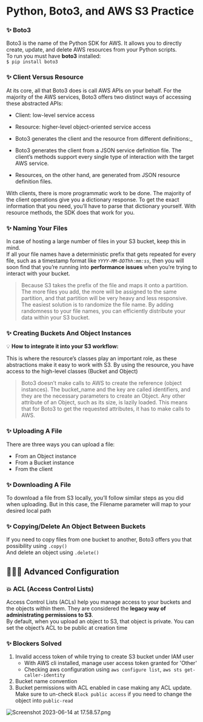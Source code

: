 # Python, Boto3, and AWS S3 Practice

### ✨ Boto3
Boto3 is the name of the Python SDK for AWS. It allows you to directly create, update, and delete AWS resources from your Python scripts. <br>
To run you must have **boto3** installed: <br>
`$ pip install boto3`

### ✨ Client Versus Resource
At its core, all that Boto3 does is call AWS APIs on your behalf. For the majority of the AWS services, Boto3 offers two distinct ways of accessing these abstracted APIs:

- Client: low-level service access <br>
- Resource: higher-level object-oriented service access

- Boto3 generates the client and the resource from different definitions:_
- Boto3 generates the client from a JSON service definition file. The client’s methods support every single type of interaction with the target AWS service.
- Resources, on the other hand, are generated from JSON resource definition files.

With clients, there is more programmatic work to be done. The majority of the client operations give you a dictionary response. To get the exact information that you need, you’ll have to parse that dictionary yourself. With resource methods, the SDK does that work for you.

### ✨ Naming Your Files
In case of hosting a large number of files in your S3 bucket, keep this in mind. <br>
If all your file names have a deterministic prefix that gets repeated for every file, such as a timestamp format like _`YYYY-MM-DDThh:mm:ss`_, then you will soon find that you’re running into **performance issues** when you’re trying to interact with your bucket. <br>
>Because S3 takes the prefix of the file and maps it onto a partition. The more files you add, the more will be assigned to the same partition, and that partition will be very heavy and less responsive.<br>
>The easiest solution is to randomize the file name. By adding randomness to your file names, you can efficiently distribute your data within your S3 bucket. <br>

### ✨ Creating Buckets And Object Instances
💡 ️**How to integrate it into your S3 workflow:** &nbsp;&nbsp;&nbsp;&nbsp;

This is where the resource’s classes play an important role, as these abstractions make it easy to work with S3.
By using the resource, you have access to the high-level classes (Bucket and Object)

> Boto3 doesn’t make calls to AWS to create the reference (object instances). The bucket_name and the key are called identifiers, 
> and they are the necessary parameters to create an Object. Any other attribute of an Object, such as its size, is lazily loaded. 
> This means that for Boto3 to get the requested attributes, it has to make calls to AWS.

### ✨ Uploading A File
There are three ways you can upload a file:
- From an Object instance
- From a Bucket instance
- From the client

### ✨ Downloading A File
To download a file from S3 locally, you’ll follow similar steps as you did when uploading. But in this case, the Filename parameter will map to your desired local path

### ✨ Copying/Delete An Object Between Buckets
If you need to copy files from one bucket to another, Boto3 offers you that possibility using `.copy()` <br>
And delete an object using `.delete()`

## 💫✨💥 Advanced Configuration
### 💥 ACL (Access Control Lists)
Access Control Lists (ACLs) help you manage access to your buckets and the objects within them. They are considered the **legacy way of administrating permissions to S3**. <br>
By default, when you upload an object to S3, that object is private. You can set the object’s ACL to be public at creation time


### ✨ Blockers Solved
1. Invalid access token of while trying to create S3 bucket under IAM user
   * With AWS cli installed, manage user access token granted for 'Other' <br>
   * Checking aws configuration using `aws configure list`, `aws sts get-caller-identity`
2. Bucket name convention
3. Bucket permissions with ACL enabled in case making any ACL update. Make sure to un-check `Block public access` if you need to change the object into `public-read`



![Screenshot 2023-06-14 at 17.58.57.png](..%2F..%2F..%2F..%2F..%2Fvar%2Ffolders%2Ffp%2Fbrc1mdxj6876kynp0m3sdnlntsg1h6%2FT%2FTemporaryItems%2FNSIRD_screencaptureui_WOdE95%2FScreenshot%202023-06-14%20at%2017.58.57.png)